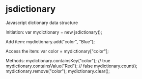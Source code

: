 # jsdictionary
Javascript dictionary data structure

Initiation:
var mydictionary = new jsdictionary();

Add item:
mydictionary.add("color", "Blue");

Access the item:
var color = mydictionary["color"];

Methods:
mydictionary.containsKey("color"); // true
mydictionary.containsValue("Red"); // false
mydictionary.count();
mydictionary.remove("color");
mydictionary.clear();
